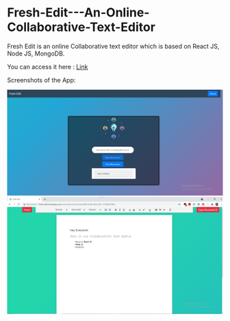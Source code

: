 # Fresh-Edit---An-Online-Collaborative-Text-Editor

Fresh Edit is an online Collaborative text editor which is based on React JS, Node JS, MongoDB.

You can access it here : [Link](https://fresh-edit.herokuapp.com/)


Screenshots of the App:

![Example](https://github.com/Shrikant991/Fresh-Edit---An-Online-Collaborative-Text-Editor/blob/master/Example_Screenshot_1.png)
![Example](https://github.com/Shrikant991/Fresh-Edit---An-Online-Collaborative-Text-Editor/blob/master/Example_Screenshot_2.png)
